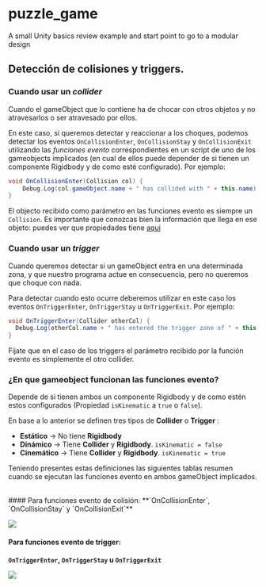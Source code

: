 # puzzle_game
A small Unity basics review example and start point to go to a modular design 


## Detección de colisiones y triggers. 
### Cuando usar un *collider*
Cuando el gameObject que lo contiene ha de chocar con otros objetos y no atravesarlos o ser atravesado por ellos.	
 
En este caso, si queremos detectar y reaccionar a los choques, podemos detectar los eventos `OnCollisionEnter`, `OnCollisionStay` y `OnCollisionExit` utilizando las *funciones evento* correspondientes en un script de uno de los gameobjects implicados (en cual de ellos puede depender de si tienen un componente Rigidbody y de como esté configurado). 
Por ejemplo:
```cs
void OnCollisionEnter(Collision col) {
    Debug.Log(col.gameObject.name + " has collided with " + this.name);	
}
```
El objecto recibido como parámetro en las funciones evento es siempre un `Collision`. Es importante que conozcas bien la información que llega en ese objeto: puedes ver que propiedades tiene [aquí]( https://docs.unity3d.com/ScriptReference/Collision.html)

### Cuando usar un *trigger*
Cuando queremos detectar si un gameObject entra en una determinada zona, y que nuestro programa actue en consecuencia, pero no queremos que choque con nada. 
 
Para detectar cuando esto ocurre deberemos utilizar en este caso los eventos `OnTriggerEnter`, `OnTriggerStay` u `OnTriggerExit`. Por ejemplo:
```cs
void OnTriggerEnter(Collider otherCol) {
  Debug.Log(otherCol.name + " has entered the trigger zone of " + this.name);	
}
```
Fíjate que en el caso de los triggers el parámetro recibido por la función evento es simplemente el otro collider.

### ¿En que gameobject funcionan las funciones evento?

Depende de si tienen ambos un componente Rigidbody y de como estén estos configurados (Propiedad `isKinematic` a `true` o `false`).

En base a lo anterior se definen tres tipos de **Collider** o **Trigger** :

* **Estático** -> No tiene **Rigidbody**
* **Dinámico** -> Tiene **Collider** y **Rigidbody**. `isKinematic = false`
* **Cinemático** -> Tiene **Collider** y **Rigidbody**. `isKinematic = true`

Teniendo presentes estas definiciones las siguientes tablas resumen cuando se ejecutan las funciones evento en ambos gameObject implicados.

<br>
#### Para funciones evento de colisión:
**`OnCollisionEnter`, `OnCollisionStay` y `OnCollisionExit`**

![](https://www.filepicker.io/api/file/5qBv1Lc3QfqVlcnM7VlE)

#### Para funciones evento de trigger: 
**`OnTriggerEnter`, `OnTriggerStay` u `OnTriggerExit`**

![](https://www.filepicker.io/api/file/ouZlYdVjQvGkJR5E1f4Q)
